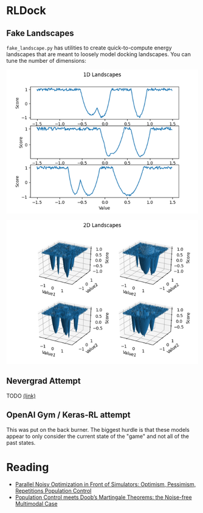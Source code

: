 # RLDock

## Fake Landscapes

`fake_landscape.py` has utilities to create quick-to-compute energy landscapes that are meant to loosely model docking landscapes.
You can tune the number of dimensions:

![1D Exmaple](https://raw.githubusercontent.com/JackMaguire/RLDock/master/nevergrad/Figure_1D.png)

![2D Exmaple](https://raw.githubusercontent.com/JackMaguire/RLDock/master/nevergrad/Figure_2D.png)

## Nevergrad Attempt

TODO [(link)](https://facebookresearch.github.io/nevergrad/getting_started.html)

## OpenAI Gym / Keras-RL attempt

This was put on the back burner.
The biggest hurdle is that these models appear to only consider the current state of the "game"
and not all of the past states.

# Reading

- [Parallel Noisy Optimization in Front of Simulators: Optimism, Pessimism, Repetitions Population Control](https://www.lamsade.dauphine.fr/~cazenave/papers/games_cec.pdf)
- [Population Control meets Doob’s Martingale Theorems: the Noise-free Multimodal Case](https://arxiv.org/pdf/2005.13970.pdf)

